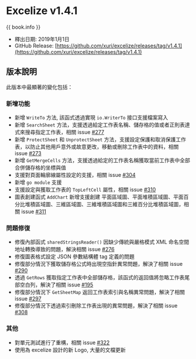# Excelize v1.4.1

{{ book.info }}

* 釋出日期: 2019年1月1日
* GitHub Release: [https://github.com/xuri/excelize/releases/tag/v1.4.1](https://github.com/xuri/excelize/releases/tag/v1.4.1)

## 版本說明

此版本中最顯著的變化包括：

### 新增功能

* 新增 `WriteTo` 方法, 該函式透過實現 `io.WriterTo` 接口支援檔案寫入
* 新增 `SearchSheet` 方法，支援透過給定工作表名稱、儲存格的值或者正則表達式來搜尋指定工作表，相關 issue [#277](https://github.com/xuri/excelize/issues/277)
* 新增 `ProtectSheet` 和 `UnprotectSheet` 方法，支援設定保護和取消保護工作表，以防止其他用戶意外或故意更改，移動或刪除工作表中的資料，相關 issue [#273](https://github.com/xuri/excelize/issues/273)
* 新增 `GetMergeCells` 方法，支援透過給定的工作表名稱獲取當前工作表中全部合併儲存格的坐標與值
* 支援對頁面輪廓線屬性設定的支援，相關 issue [#304](https://github.com/xuri/excelize/issues/304)
* 新增 `go module` 支援
* 支援設定與獲取工作表的 `TopLeftCell` 屬性，相關 issue [#310](https://github.com/xuri/excelize/issues/310)
* 圖表創建函式 `AddChart` 新增支援創建 平面區域圖、平面堆積區域圖、平面百分比堆積區域圖、三維區域圖、三維堆積區域圖和三維百分比堆積區域圖，相關 issue [#311](https://github.com/xuri/excelize/issues/311)

### 問題修復

* 修復內部函式 `sharedStringsReader()` 因缺少傳統與嚴格模式 XML 命名空間地址轉換導致的問題，解決相關 issue [#276](https://github.com/xuri/excelize/issues/276)
* 修復圖表格式設定 JSON 參數結構體 tag 定義的問題
* 修復部分情況下獲取儲存格公式時出現空指針異常問題，解決了相關 issue [#290](https://github.com/xuri/excelize/issues/290)
* 透過 `GetRows` 獲取指定工作表中全部儲存格，該函式的返回值將忽略工作表尾部空白列，解決了相關 issue [#195](https://github.com/xuri/excelize/issues/195)
* 修復部分情況下 `GetSheetMap` 返回工作表索引與名稱異常問題，解決了相關 issue [#297](https://github.com/xuri/excelize/issues/297)
* 修復部分情況下透過索引刪除工作表出現的異常問題，解決了相關 issue [#308](https://github.com/xuri/excelize/issues/308)

### 其他

* 對單元測試進行了重構，相關 issue [#322](https://github.com/xuri/excelize/issues/322)
* 使用為 excelize 設計的新 Logo, 大量的文檔更新
